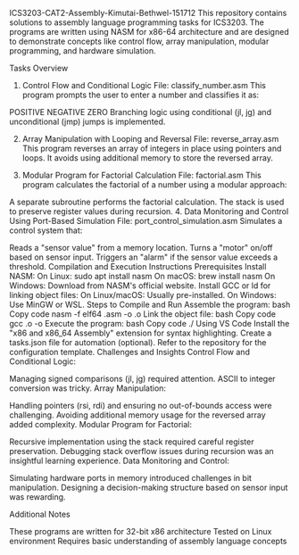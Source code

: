 ICS3203-CAT2-Assembly-Kimutai-Bethwel-151712
This repository contains solutions to assembly language programming tasks for ICS3203. The programs are written using NASM for x86-64 architecture and are designed to demonstrate concepts like control flow, array manipulation, modular programming, and hardware simulation.

Tasks Overview
1. Control Flow and Conditional Logic
File: classify_number.asm
This program prompts the user to enter a number and classifies it as:

POSITIVE
NEGATIVE
ZERO
Branching logic using conditional (jl, jg) and unconditional (jmp) jumps is implemented.

2. Array Manipulation with Looping and Reversal
File: reverse_array.asm
This program reverses an array of integers in place using pointers and loops. It avoids using additional memory to store the reversed array.

3. Modular Program for Factorial Calculation
File: factorial.asm
This program calculates the factorial of a number using a modular approach:

A separate subroutine performs the factorial calculation.
The stack is used to preserve register values during recursion.
4. Data Monitoring and Control Using Port-Based Simulation
File: port_control_simulation.asm
Simulates a control system that:

Reads a "sensor value" from a memory location.
Turns a "motor" on/off based on sensor input.
Triggers an "alarm" if the sensor value exceeds a threshold.
Compilation and Execution Instructions
Prerequisites
Install NASM:
On Linux: sudo apt install nasm
On macOS: brew install nasm
On Windows: Download from NASM's official website.
Install GCC or ld for linking object files:
On Linux/macOS: Usually pre-installed.
On Windows: Use MinGW or WSL.
Steps to Compile and Run
Assemble the program:
bash
Copy code
nasm -f elf64 <filename>.asm -o <filename>.o
Link the object file:
bash
Copy code
gcc <filename>.o -o <filename>
Execute the program:
bash
Copy code
./<filename>
Using VS Code
Install the "x86 and x86_64 Assembly" extension for syntax highlighting.
Create a tasks.json file for automation (optional).
Refer to the repository for the configuration template.
Challenges and Insights
Control Flow and Conditional Logic:

Managing signed comparisons (jl, jg) required attention.
ASCII to integer conversion was tricky.
Array Manipulation:

Handling pointers (rsi, rdi) and ensuring no out-of-bounds access were challenging.
Avoiding additional memory usage for the reversed array added complexity.
Modular Program for Factorial:

Recursive implementation using the stack required careful register preservation.
Debugging stack overflow issues during recursion was an insightful learning experience.
Data Monitoring and Control:

Simulating hardware ports in memory introduced challenges in bit manipulation.
Designing a decision-making structure based on sensor input was rewarding.

Additional Notes

These programs are written for 32-bit x86 architecture
Tested on Linux environment
Requires basic understanding of assembly language concepts
